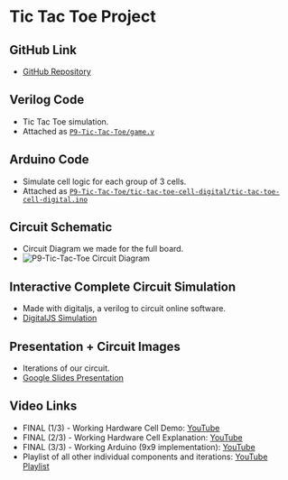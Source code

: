 # Tic Tac Toe Project

## GitHub Link
- [GitHub Repository](https://github.com/rheiformes/P9-Tic-Tac-Toe)

## Verilog Code
- Tic Tac Toe simulation.
- Attached as [`P9-Tic-Tac-Toe/game.v`](https://github.com/rheiformes/P9-Tic-Tac-Toe/blob/main/game.v)

## Arduino Code
- Simulate cell logic for each group of 3 cells.
- Attached as [`P9-Tic-Tac-Toe/tic-tac-toe-cell-digital/tic-tac-toe-cell-digital.ino`](https://github.com/rheiformes/P9-Tic-Tac-Toe/blob/main/tic-tac-toe-cell-digital/tic-tac-toe-cell-digital.ino)

## Circuit Schematic
- Circuit Diagram we made for the full board.
- ![P9-Tic-Tac-Toe Circuit Diagram](https://github.com/rheiformes/P9-Tic-Tac-Toe/Circuit-Diagram.png)

## Interactive Complete Circuit Simulation
- Made with digitaljs, a verilog to circuit online software.
- [DigitalJS Simulation](https://digitaljs.tilk.eu/#def9bfcd2df1e82de4d66e9b51ae91af79fc85e7ba49574791cfb851f395c338)

## Presentation + Circuit Images
- Iterations of our circuit.
- [Google Slides Presentation](https://docs.google.com/presentation/d/15dT73A3SDdn_gatiY86jl8kHWy6hqfqP7lYe5NfC344/edit?usp=sharing)

## Video Links
- FINAL (1/3) - Working Hardware Cell Demo: [YouTube](https://www.youtube.com/watch?v=7qzRBxdiG-A&list=PLJ1Xp2dV--kBbO0Xptr8TPsjpYuIhW45s&index=1)
- FINAL (2/3) - Working Hardware Cell Explanation: [YouTube](https://www.youtube.com/watch?v=Xxu8eF-Rz0Y&list=PLJ1Xp2dV--kBbO0Xptr8TPsjpYuIhW45s&index=2)
- FINAL (3/3) - Working Arduino (9x9 implementation): [YouTube](https://www.youtube.com/watch?v=bKB70e6Feds&list=PLJ1Xp2dV--kBbO0Xptr8TPsjpYuIhW45s&index=3)
- Playlist of all other individual components and iterations: [YouTube Playlist](https://www.youtube.com/playlist?list=PLJ1Xp2dV--kBbO0Xptr8TPsjpYuIhW45s)
